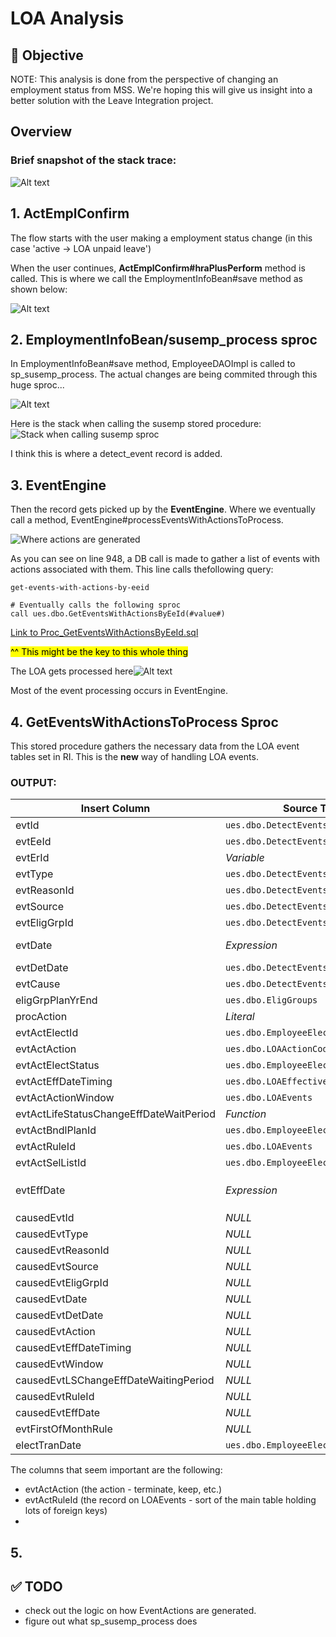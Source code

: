 # LOA Analysis

## 📌 Objective

NOTE: This analysis is done from the perspective of changing an employment status from MSS. We're hoping this will give us insight into a better solution with the Leave Integration project.

## Overview 
### Brief snapshot of the stack trace:

![Alt text](../images/LOA_analysis_debug_stack_trace.png "Stack Trace")

## 1. ActEmplConfirm

The flow starts with the user making a employment status change (in this case 'active -> LOA unpaid leave')

When the user continues,  **ActEmplConfirm#hraPlusPerform** method is called. This is where we call the EmploymentInfoBean#save method as shown below:

![Alt text](../images/ActEmplConfirm_save.png "ActEmplConfirm")

## 2. EmploymentInfoBean/susemp_process sproc

In EmploymentInfoBean#save method, EmployeeDAOImpl is called to sp_susemp_process.
The actual changes are being commited through this huge sproc... 

![Alt text](../images/Screenshot%202025-06-05%20171815.png?raw=true "Title")

Here is the stack when calling the susemp stored procedure:
![Stack when calling susemp sproc](../images/Screenshot%202025-06-06%20113336.png "")

I think this is where a detect_event record is added.

## 3. EventEngine
Then the record gets picked up by the **EventEngine**. Where we eventually call a method, EventEngine#processEventsWithActionsToProcess. 

![Where actions are generated](../images/getEventsWithActionsToProcess.png "")

As you can see on line 948, a DB call is made to gather a list of events with actions associated with them. This line calls thefollowing query:

```
get-events-with-actions-by-eeid

# Eventually calls the following sproc
call ues.dbo.GetEventsWithActionsByEeId(#value#)
```
[Link to Proc_GetEventsWithActionsByEeId.sql](https://github.com/AlightEngineering/CBA_cba-db-sources/blob/530de2c2a98b5e111cd52cd6aaf1a6a156494c5f/ues/Proc_GetEventsWithActionsByEeId.sql#L9)

<mark>^^ This might be the key to this whole thing</mark>

The LOA gets processed here![Alt text](../images/LOA_processing_method.png?raw=true "Title")

Most of the event processing occurs in EventEngine. 

## 4. GetEventsWithActionsToProcess Sproc
This stored procedure gathers the necessary data from the LOA event tables set in RI. This is the **new** way of handling LOA events.

### OUTPUT:


| Insert Column                             | Source Table                          | Source Column / Expression                                                                 |
|------------------------------------------|----------------------------------------|---------------------------------------------------------------------------------------------|
| evtId                                    | `ues.dbo.DetectEvents`                | `detevt_id`                                                                                 |
| evtEeId                                  | `ues.dbo.DetectEvents`                | `detevt_eeid`                                                                               |
| evtErId                                  | *Variable*                             | `@ee_erid`                                                                                  |
| evtType                                  | `ues.dbo.DetectEvents`                | `detevt_type`                                                                               |
| evtReasonId                              | `ues.dbo.DetectEvents`                | `detevt_reasonid`                                                                           |
| evtSource                                | `ues.dbo.DetectEvents`                | `detevt_source`                                                                             |
| evtEligGrpId                             | `ues.dbo.DetectEvents`                | `detevt_eliggrpid`                                                                          |
| evtDate                                  | *Expression*                           | `CASE` using `detevt_type`, `loalds_id`, `loaold_original_leave_date`, etc.                |
| evtDetDate                               | `ues.dbo.DetectEvents`                | `detevt_detdate`                                                                            |
| evtCause                                 | `ues.dbo.DetectEvents`                | `detevt_causeEvtId`                                                                         |
| eligGrpPlanYrEnd                         | `ues.dbo.EligGroups`                  | `eliggrp_planyr_end`                                                                        |
| procAction                               | *Literal*                              | `4`                                                                                         |
| evtActElectId                            | `ues.dbo.EmployeeElections`           | `elect_id`                                                                                  |
| evtActAction                             | `ues.dbo.LOAActionCodes`              | `loaac_constants_id`                                                                        |
| evtActElectStatus                        | `ues.dbo.EmployeeElections`           | `elect_status`                                                                              |
| evtActEffDateTiming                      | `ues.dbo.LOAEffectiveDateTimingCodes` | `loaedtc_constants_id`                                                                      |
| evtActActionWindow                       | `ues.dbo.LOAEvents`                   | `loae_process_window`                                                                       |
| evtActLifeStatusChangeEffDateWaitPeriod  | *Function*                             | `dbo.udf_GetLOAWaitingPeriodValue(...)`                                                     |
| evtActBndlPlanId                         | `ues.dbo.EmployeeElections`           | `elect_bndlplanid`                                                                          |
| evtActRuleId                             | `ues.dbo.LOAEvents`                   | `loae_id`                                                                                   |
| evtActSelListId                          | `ues.dbo.EmployeeElections`           | `elect_sellistid`                                                                           |
| evtEffDate                               | *Expression*                           | `CASE` using `ues.dbo.GetTermEffectiveDatePayroll(...)` or `ues.dbo.GetEventEffectiveDate(...)` |
| causedEvtId                              | *NULL*                                 | `NULL`                                                                                      |
| causedEvtType                            | *NULL*                                 | `NULL`                                                                                      |
| causedEvtReasonId                        | *NULL*                                 | `NULL`                                                                                      |
| causedEvtSource                          | *NULL*                                 | `NULL`                                                                                      |
| causedEvtEligGrpId                       | *NULL*                                 | `NULL`                                                                                      |
| causedEvtDate                            | *NULL*                                 | `NULL`                                                                                      |
| causedEvtDetDate                         | *NULL*                                 | `NULL`                                                                                      |
| causedEvtAction                          | *NULL*                                 | `NULL`                                                                                      |
| causedEvtEffDateTiming                   | *NULL*                                 | `NULL`                                                                                      |
| causedEvtWindow                          | *NULL*                                 | `NULL`                                                                                      |
| causedEvtLSChangeEffDateWaitingPeriod    | *NULL*                                 | `NULL`                                                                                      |
| causedEvtRuleId                          | *NULL*                                 | `NULL`                                                                                      |
| causedEvtEffDate                         | *NULL*                                 | `NULL`                                                                                      |
| evtFirstOfMonthRule                      | *NULL*                                 | `NULL`                                                                                      |
| electTranDate                            | `ues.dbo.EmployeeElections`           | `elect_tran_date`                                                                           |

The columns that seem important are the following:
- evtActAction (the action - terminate, keep, etc.)
- evtActRuleId (the record on LOAEvents - sort of the main table  holding lots of foreign keys)
- 
## 5. 
## ✅ TODO
- check out the logic on how EventActions are generated.
- figure out what sp_susemp_process does


